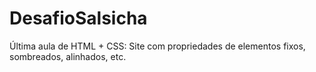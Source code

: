 # DesafioSalsicha
Última aula de HTML + CSS: Site com propriedades de elementos fixos, sombreados, alinhados, etc.
